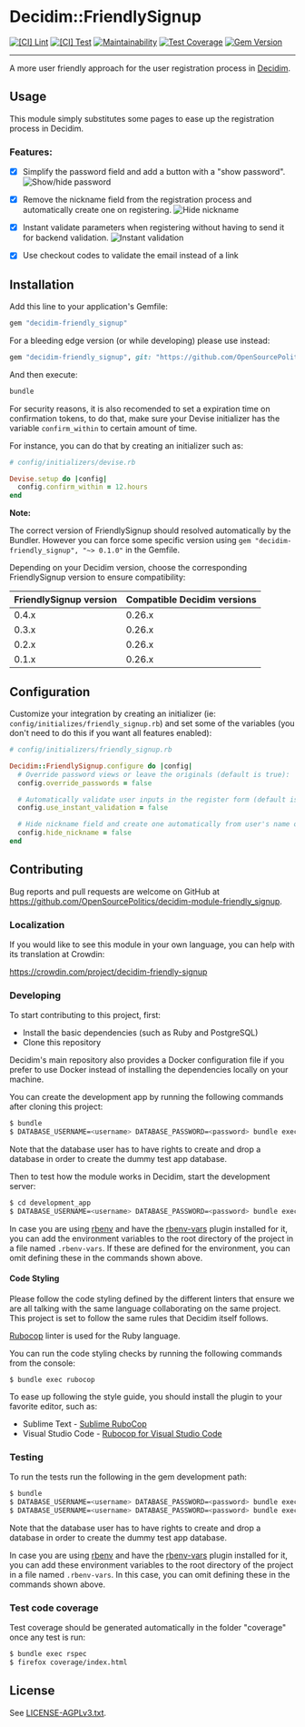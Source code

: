 # Decidim::FriendlySignup

[![[CI] Lint](https://github.com/OpenSourcePolitics/decidim-module-friendly_signup/actions/workflows/lint.yml/badge.svg)](https://github.com/OpenSourcePolitics/decidim-module-friendly_signup/actions/workflows/lint.yml)
[![[CI] Test](https://github.com/OpenSourcePolitics/decidim-module-friendly_signup/actions/workflows/test.yml/badge.svg)](https://github.com/OpenSourcePolitics/decidim-module-friendly_signup/actions/workflows/test.yml)
[![Maintainability](https://api.codeclimate.com/v1/badges/46c261f70f7f49a8f385/maintainability)](https://codeclimate.com/github/OpenSourcePolitics/decidim-module-friendly_signup/maintainability)
[![Test Coverage](https://codecov.io/gh/OpenSourcePolitics/decidim-module-friendly_signup/branch/main/graph/badge.svg?token=1lrOiLdy9P)](https://codecov.io/gh/OpenSourcePolitics/decidim-module-friendly_signup)
[![Gem Version](https://badge.fury.io/rb/decidim-friendly_signup.svg)](https://badge.fury.io/rb/decidim-friendly_signup)

---

A more user friendly approach for the user registration process in [Decidim](https://github.com/decidim/decidim).

## Usage

This module simply substitutes some pages to ease up the registration process in Decidim.

### Features:

- [x] Simplify the password field and add a button with a "show password". ![Show/hide password](examples/passwords.png)
 
- [x] Remove the nickname field from the registration process and automatically create one on registering. ![Hide nickname](examples/nickname.png)
- [x] Instant validate parameters when registering without having to send it for backend validation. ![Instant validation](examples/instant_validation.png)
- [x] Use checkout codes to validate the email instead of a link

## Installation

Add this line to your application's Gemfile:

```ruby
gem "decidim-friendly_signup"
```

For a bleeding edge version (or while developing) please use instead:

```ruby
gem "decidim-friendly_signup", git: "https://github.com/OpenSourcePolitics/decidim-module-friendly_signup", branch: "main"
```

And then execute:

```bash
bundle
```

For security reasons, it is also recomended to set a expiration time on confirmation tokens, to do that, make sure your Devise initializer has the variable `confirm_within` to certain amount of time.

For instance, you can do that by creating an initializer such as:

```ruby
# config/initializers/devise.rb

Devise.setup do |config|
  config.confirm_within = 12.hours
end
```

**Note:**

The correct version of FriendlySignup should resolved automatically by the Bundler.
However you can force some specific version using `gem "decidim-friendly_signup", "~> 0.1.0"` in the Gemfile.

Depending on your Decidim version, choose the corresponding FriendlySignup version to ensure compatibility:

| FriendlySignup version | Compatible Decidim versions |
|---|---|
| 0.4.x | 0.26.x |
| 0.3.x | 0.26.x |
| 0.2.x | 0.26.x |
| 0.1.x | 0.26.x |

## Configuration

Customize your integration by creating an initializer (ie: `config/initializes/friendly_signup.rb`) and set some of the variables (you don't need to do this if you want all features enabled):

```ruby
# config/initializers/friendly_signup.rb

Decidim::FriendlySignup.configure do |config|
  # Override password views or leave the originals (default is true):
  config.override_passwords = false

  # Automatically validate user inputs in the register form (default is true):
  config.use_instant_validation = false

  # Hide nickname field and create one automatically from user's name or email (default is true)
  config.hide_nickname = false
end
```

## Contributing

Bug reports and pull requests are welcome on GitHub at https://github.com/OpenSourcePolitics/decidim-module-friendly_signup.

### Localization

If you would like to see this module in your own language, you can help with its
translation at Crowdin:

https://crowdin.com/project/decidim-friendly-signup

### Developing

To start contributing to this project, first:

- Install the basic dependencies (such as Ruby and PostgreSQL)
- Clone this repository

Decidim's main repository also provides a Docker configuration file if you
prefer to use Docker instead of installing the dependencies locally on your
machine.

You can create the development app by running the following commands after
cloning this project:

```bash
$ bundle
$ DATABASE_USERNAME=<username> DATABASE_PASSWORD=<password> bundle exec rake development_app
```

Note that the database user has to have rights to create and drop a database in
order to create the dummy test app database.

Then to test how the module works in Decidim, start the development server:

```bash
$ cd development_app
$ DATABASE_USERNAME=<username> DATABASE_PASSWORD=<password> bundle exec rails s
```

In case you are using [rbenv](https://github.com/rbenv/rbenv) and have the
[rbenv-vars](https://github.com/rbenv/rbenv-vars) plugin installed for it, you
can add the environment variables to the root directory of the project in a file
named `.rbenv-vars`. If these are defined for the environment, you can omit
defining these in the commands shown above.

#### Code Styling

Please follow the code styling defined by the different linters that ensure we
are all talking with the same language collaborating on the same project. This
project is set to follow the same rules that Decidim itself follows.

[Rubocop](https://rubocop.readthedocs.io/) linter is used for the Ruby language.

You can run the code styling checks by running the following commands from the
console:

```
$ bundle exec rubocop
```

To ease up following the style guide, you should install the plugin to your
favorite editor, such as:

- Sublime Text - [Sublime RuboCop](https://github.com/pderichs/sublime_rubocop)
- Visual Studio Code - [Rubocop for Visual Studio Code](https://github.com/misogi/vscode-ruby-rubocop)

### Testing

To run the tests run the following in the gem development path:

```bash
$ bundle
$ DATABASE_USERNAME=<username> DATABASE_PASSWORD=<password> bundle exec rake test_app
$ DATABASE_USERNAME=<username> DATABASE_PASSWORD=<password> bundle exec rspec
```

Note that the database user has to have rights to create and drop a database in
order to create the dummy test app database.

In case you are using [rbenv](https://github.com/rbenv/rbenv) and have the
[rbenv-vars](https://github.com/rbenv/rbenv-vars) plugin installed for it, you
can add these environment variables to the root directory of the project in a
file named `.rbenv-vars`. In this case, you can omit defining these in the
commands shown above.

### Test code coverage

Test coverage should be generated automatically in the folder "coverage" once any test is run:

```bash
$ bundle exec rspec
$ firefox coverage/index.html
```

## License

See [LICENSE-AGPLv3.txt](LICENSE-AGPLv3.txt).
